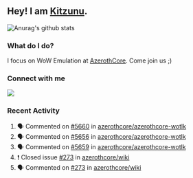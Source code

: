 ## Hey! I am [Kitzunu](https://Github.com/Kitzunu).

![Anurag's github stats](https://github-readme-stats.kitzunu.vercel.app/api?username=Kitzunu&show_icons=true)

### What do I do?

I focus on WoW Emulation at [AzerothCore](https://Github.com/AzerothCore). Come join us ;)

### Connect with me
[![](https://img.shields.io/badge/AzerothCore%20Discord-Connect%20with%20me!-green)](https://discord.com/invite/gkt4y2x)

### Recent Activity

<!--START_SECTION:activity-->
1. 🗣 Commented on [#5660](https://github.com/azerothcore/azerothcore-wotlk/issues/5660) in [azerothcore/azerothcore-wotlk](https://github.com/azerothcore/azerothcore-wotlk)
2. 🗣 Commented on [#5656](https://github.com/azerothcore/azerothcore-wotlk/issues/5656) in [azerothcore/azerothcore-wotlk](https://github.com/azerothcore/azerothcore-wotlk)
3. 🗣 Commented on [#5659](https://github.com/azerothcore/azerothcore-wotlk/issues/5659) in [azerothcore/azerothcore-wotlk](https://github.com/azerothcore/azerothcore-wotlk)
4. ❗️ Closed issue [#273](https://github.com/azerothcore/wiki/issues/273) in [azerothcore/wiki](https://github.com/azerothcore/wiki)
5. 🗣 Commented on [#273](https://github.com/azerothcore/wiki/issues/273) in [azerothcore/wiki](https://github.com/azerothcore/wiki)
<!--END_SECTION:activity-->
